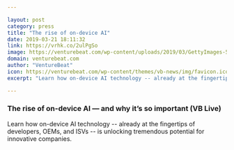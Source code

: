 ```yaml
---

layout: post
category: press
title: "The rise of on-device AI"
date: 2019-03-21 18:11:32
link: https://vrhk.co/2ulPgSo
image: https://venturebeat.com/wp-content/uploads/2019/03/GettyImages-536943953.jpg?w=1200&strip=all
domain: venturebeat.com
author: "VentureBeat"
icon: https://venturebeat.com/wp-content/themes/vb-news/img/favicon.ico
excerpt: "Learn how on-device AI technology -- already at the fingertips of developers, OEMs, and ISVs -- is unlocking tremendous potential for innovative companies."

---
```


### The rise of on-device AI — and why it’s so important (VB Live)

Learn how on-device AI technology -- already at the fingertips of developers, OEMs, and ISVs -- is unlocking tremendous potential for innovative companies.